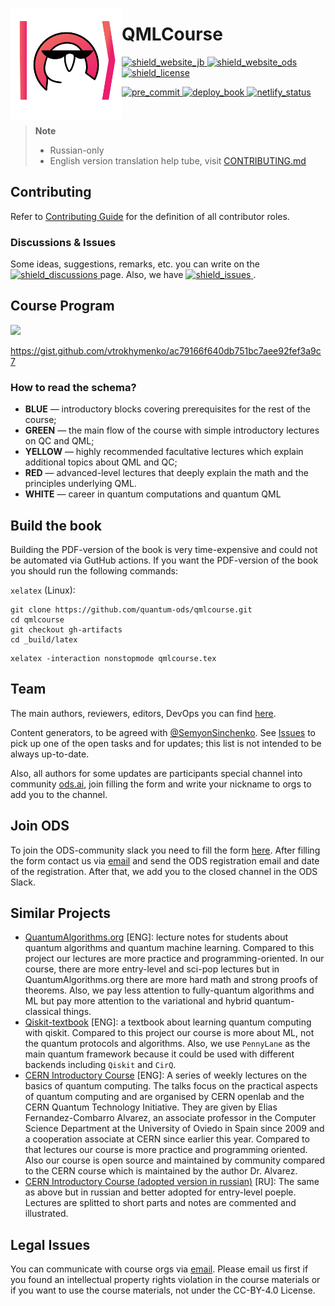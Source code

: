 <img src="./qmlcourse/logo.svg" align="left" width="178" height="178"></img>

# QMLCourse

<a href="https://quantum-ods.github.io/qmlcourse/book/index.html" target="_blank">
    <img alt="shield_website_jb" src="https://img.shields.io/website?style=for-the-badge&up_color=blueviolet&up_message=nightly-build&url=https%3A%2F%2Fquantum-ods.github.io%2Fqmlcourse%2Fbook%2Findex.html">
</a>
<a href="https://ods.ai/tracks/qmlcourse" target="_blank">
    <img alt="shield_website_ods" src="https://img.shields.io/website?style=for-the-badge&up_color=critical&up_message=ods.ai&url=https%3A%2F%2Fods.ai%2Ftracks%2Fqmlcourse">
<a href="https://github.com/quantum-ods/qmlcourse/blob/master/LICENSE">
    <img alt="shield_license" src="https://img.shields.io/badge/license-CC--BY--4.0-brightgreen">
</a>
</a>

<p align="left">
  <a href="https://github.com/quantum-ods/qmlcourse/actions/workflows/pre-commit.yml">
    <img alt="pre_commit" src="https://github.com/quantum-ods/qmlcourse/actions/workflows/pre-commit.yml/badge.svg">
  </a>
  <a href="https://github.com/quantum-ods/qmlcourse/actions/workflows/deploy-book.yml">
    <img alt="deploy_book" src="https://github.com/quantum-ods/qmlcourse/actions/workflows/deploy-book.yml/badge.svg">
  </a>
  <a href="https://qmlc-deploy-branch.netlify.app/book/index.html">
    <img alt="netlify_status" src="https://api.netlify.com/api/v1/badges/ff3a4d3f-49a9-47db-9335-364525652b89/deploy-status">
  </a>
</p>
</br>

> **Note**
> * Russian-only
> * English version translation help tube, visit [CONTRIBUTING.md](./CONTRIBUTING.md)

## Contributing

Refer to [Contributing Guide](./CONTRIBUTING.md) for the definition of all contributor roles.

### Discussions & Issues

Some ideas, suggestions, remarks, etc. you can write on the
<a href="https://github.com/quantum-ods/qmlcourse/discussions">
    <img alt="shield_discussions" src="https://img.shields.io/github/discussions/quantum-ods/qmlcourse">
</a> page.
Also, we have
<a href="https://github.com/quantum-ods/qmlcourse/issues">
    <img alt="shield_issues" src="https://img.shields.io/github/issues/quantum-ods/qmlcourse">
</a>.

## Course Program

<script src="https://gist.github.com/vtrokhymenko/ac79166f640db751bc7aee92fef3a9c7.js"></script>

![](https://gist.github.com/vtrokhymenko/ac79166f640db751bc7aee92fef3a9c7)

https://gist.github.com/vtrokhymenko/ac79166f640db751bc7aee92fef3a9c7

### How to read the schema?

- **BLUE** &mdash; introductory blocks covering prerequisites for the rest of the course;
- **GREEN** &mdash; the main flow of the course with simple introductory lectures on QC and QML;
- **YELLOW** &mdash; highly recommended facultative lectures which explain additional topics about QML and QC;
- **RED** &mdash; advanced-level lectures that deeply explain the math and the principles underlying QML.
- **WHITE** &mdash; career in quantum computations and quantum QML

## Build the book

Building the PDF-version of the book is very time-expensive and could not be automated via GutHub actions. If you want the PDF-version of the book you should run the following commands:

`xelatex` (Linux):

  ```
  git clone https://github.com/quantum-ods/qmlcourse.git
  cd qmlcourse
  git checkout gh-artifacts
  cd _build/latex
  ```

  ```
  xelatex -interaction nonstopmode qmlcourse.tex
  ```

## Team

The main authors, reviewers, editors, DevOps you can find [here](https://quantum-ods.github.io/qmlcourse/book/authors.html).

Content generators, to be agreed with [@SemyonSinchenko](https://github.com/SemyonSinchenko). See [Issues](https://github.com/quantum-ods/qmlcourse/issues) to pick up one of the open tasks and for updates; this list is not intended to be always up-to-date.

Also, all authors for some updates are participants special channel into community [ods.ai](https://ods.ai), join filling the form and write your nickname to orgs to add you to the channel.

## Join ODS

To join the ODS-community slack you need to fill the form [here](https://ods.ai/join-community). After filling the form contact us via [email](mailto:qmlcourse.ods@gmail.com) and send the ODS registration email and date of the registration. After that, we add you to the closed channel in the ODS Slack.

## Similar Projects

- [QuantumAlgorithms.org](https://github.com/Scinawa/quantumalgorithms.org) [ENG]: lecture notes for students about quantum algorithms and quantum machine learning. Compared to this project our lectures are more practice and programming-oriented. In our course, there are more entry-level and sci-pop lectures but in QuantumAlgorithms.org there are more hard math and strong proofs of theorems. Also, we pay less attention to fully-quantum algorithms and ML but pay more attention to the variational and hybrid quantum-classical things.
- [Qiskit-textbook](https://github.com/qiskit-community/qiskit-textbook) [ENG]: a textbook about learning quantum computing with qiskit. Compared to this project our course is more about ML, not the quantum protocols and algorithms. Also, we use `PennyLane` as the main quantum framework because it could be used with different backends including `Qiskit` and `CirQ`.
- [CERN Introductory Course](https://home.cern/news/announcement/computing/online-introductory-lectures-quantum-computing-6-november) [ENG]: A series of weekly lectures on the basics of quantum computing. The talks focus on the practical aspects of quantum computing and are organised by CERN openlab and the CERN Quantum Technology Initiative. They are given by Elias Fernandez-Combarro Alvarez, an associate professor in the Computer Science Department at the University of Oviedo in Spain since 2009 and a cooperation associate at CERN since earlier this year. Compared to that lectures our course is more practice and programming oriented. Also our course is open source and maintained by community compared to the CERN course which is maintained by the author Dr. Alvarez.
- [CERN Introductory Course (adopted version in russian)](https://russol.info/quantum) [RU]: The same as above but in russian and better adopted for entry-level poeple. Lectures are splitted to short parts and notes are commented and illustrated.

## Legal Issues

You can communicate with course orgs via [email](mailto:qmlcourse.ods@gmail.com). Please email us first if you found an intellectual property rights violation in the course materials or if you want to use the course materials, not under the CC-BY-4.0 License.
